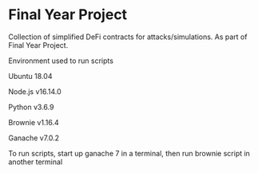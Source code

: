 # Final Year Project
Collection of simplified DeFi contracts for attacks/simulations. As part of Final Year Project.

Environment used to run scripts

Ubuntu 18.04

Node.js v16.14.0

Python v3.6.9

Brownie v1.16.4

Ganache v7.0.2

To run scripts, start up ganache 7 in a terminal, then run brownie script in another terminal

